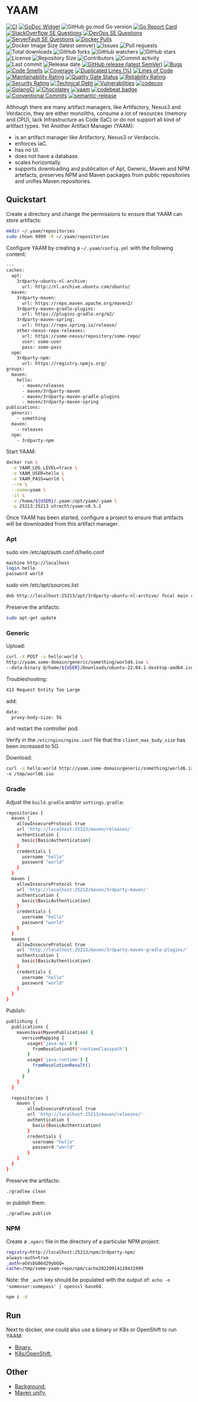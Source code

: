 # YAAM

[![CI](https://github.com/030/yaam/workflows/Go/badge.svg?event=push)](https://github.com/030/yaam/actions?query=workflow%3AGo)
[![GoDoc Widget]][godoc]
![GitHub go.mod Go version](https://img.shields.io/github/go-mod/go-version/030/yaam?logo=go)
[![Go Report Card](https://goreportcard.com/badge/github.com/030/yaam)](https://goreportcard.com/report/github.com/030/yaam)
[![StackOverflow SE Questions](https://img.shields.io/stackexchange/stackoverflow/t/yaam.svg?logo=stackoverflow)](https://stackoverflow.com/tags/yaam)
[![DevOps SE Questions](https://img.shields.io/stackexchange/devops/t/yaam.svg?logo=stackexchange)](https://devops.stackexchange.com/tags/yaam)
[![ServerFault SE Questions](https://img.shields.io/stackexchange/serverfault/t/yaam.svg?logo=serverfault)](https://serverfault.com/tags/yaam)
[![Docker Pulls](https://img.shields.io/docker/pulls/utrecht/yaam?logo=docker&logoColor=white)](https://hub.docker.com/r/utrecht/yaam)
![Docker Image Size (latest semver)](https://img.shields.io/docker/image-size/utrecht/yaam?logo=docker&logoColor=white&sort=semver)
![Issues](https://img.shields.io/github/issues-raw/030/yaam.svg)
![Pull requests](https://img.shields.io/github/issues-pr-raw/030/yaam.svg)
![Total downloads](https://img.shields.io/github/downloads/030/yaam/total.svg)
![GitHub forks](https://img.shields.io/github/forks/030/yaam?label=fork&style=plastic)
![GitHub watchers](https://img.shields.io/github/watchers/030/yaam?style=plastic)
![GitHub stars](https://img.shields.io/github/stars/030/yaam?style=plastic)
![License](https://img.shields.io/github/license/030/yaam.svg)
![Repository Size](https://img.shields.io/github/repo-size/030/yaam.svg)
![Contributors](https://img.shields.io/github/contributors/030/yaam.svg)
![Commit activity](https://img.shields.io/github/commit-activity/m/030/yaam.svg)
![Last commit](https://img.shields.io/github/last-commit/030/yaam.svg)
![Release date](https://img.shields.io/github/release-date/030/yaam.svg)
[![GitHub release (latest SemVer)](https://img.shields.io/github/v/release/030/yaam?logo=github&sort=semver)](https://github.com/030/yaam/releases/latest)
[![Bugs](https://sonarcloud.io/api/project_badges/measure?project=030_yaam&metric=bugs)](https://sonarcloud.io/dashboard?id=030_yaam)
[![Code Smells](https://sonarcloud.io/api/project_badges/measure?project=030_yaam&metric=code_smells)](https://sonarcloud.io/dashboard?id=030_yaam)
[![Coverage](https://sonarcloud.io/api/project_badges/measure?project=030_yaam&metric=coverage)](https://sonarcloud.io/dashboard?id=030_yaam)
[![Duplicated Lines (%)](https://sonarcloud.io/api/project_badges/measure?project=030_yaam&metric=duplicated_lines_density)](https://sonarcloud.io/dashboard?id=030_yaam)
[![Lines of Code](https://sonarcloud.io/api/project_badges/measure?project=030_yaam&metric=ncloc)](https://sonarcloud.io/dashboard?id=030_yaam)
[![Maintainability Rating](https://sonarcloud.io/api/project_badges/measure?project=030_yaam&metric=sqale_rating)](https://sonarcloud.io/dashboard?id=030_yaam)
[![Quality Gate Status](https://sonarcloud.io/api/project_badges/measure?project=030_yaam&metric=alert_status)](https://sonarcloud.io/dashboard?id=030_yaam)
[![Reliability Rating](https://sonarcloud.io/api/project_badges/measure?project=030_yaam&metric=reliability_rating)](https://sonarcloud.io/dashboard?id=030_yaam)
[![Security Rating](https://sonarcloud.io/api/project_badges/measure?project=030_yaam&metric=security_rating)](https://sonarcloud.io/dashboard?id=030_yaam)
[![Technical Debt](https://sonarcloud.io/api/project_badges/measure?project=030_yaam&metric=sqale_index)](https://sonarcloud.io/dashboard?id=030_yaam)
[![Vulnerabilities](https://sonarcloud.io/api/project_badges/measure?project=030_yaam&metric=vulnerabilities)](https://sonarcloud.io/dashboard?id=030_yaam)
[![codecov](https://codecov.io/gh/030/yaam/branch/main/graph/badge.svg)](https://codecov.io/gh/030/yaam)
[![GolangCI](https://golangci.com/badges/github.com/golangci/golangci-web.svg)](https://golangci.com/r/github.com/030/yaam)
[![Chocolatey](https://img.shields.io/chocolatey/dt/yaam)](https://chocolatey.org/packages/yaam)
[![yaam](https://snapcraft.io//yaam/badge.svg)](https://snapcraft.io/yaam)
[![codebeat badge](https://codebeat.co/badges/f4aa5086-a4d5-41cd-893a-5da816ee9107)](https://codebeat.co/projects/github-com-030-yaam-main)
[![Conventional Commits](https://img.shields.io/badge/Conventional%20Commits-1.0.0-%23FE5196?logo=conventionalcommits&logoColor=white)](https://conventionalcommits.org)
[![semantic-release](https://img.shields.io/badge/%20%20%F0%9F%93%A6%F0%9F%9A%80-semantic--release-e10079.svg)](https://github.com/semantic-release/semantic-release)

[godoc]: https://godoc.org/github.com/030/yaam
[godoc widget]: https://godoc.org/github.com/030/yaam?status.svg

Although there are many artifact managers, like Artifactory, Nexus3 and
Verdaccio, they are either monoliths, consume a lot of resources
(memory and CPU), lack Infrastructure as Code (IaC) or do not support all kind
of artifact types. Yet Another Artifact Manager (YAAM):

- is an artifact manager like Artifactory, Nexus3 or Verdaccio.
- enforces IaC.
- has no UI.
- does not have a database.
- scales horizontally.
- supports downloading and publication of Apt, Generic, Maven and NPM
  artefacts, preserves NPM and Maven packages from public repositories and
  unifies Maven repositories.

## Quickstart

Create a directory and change the permissions to ensure that YAAM can store
artifacts:

```bash
mkdir ~/.yaam/repositories
sudo chown 9999 -R ~/.yaam/repositories
```

Configure YAAM by creating a `~/.yaam/config.yml` with the following content:

```bash
---
caches:
  apt:
    3rdparty-ubuntu-nl-archive:
      url: http://nl.archive.ubuntu.com/ubuntu/
  maven:
    3rdparty-maven:
      url: https://repo.maven.apache.org/maven2/
    3rdparty-maven-gradle-plugins:
      url: https://plugins.gradle.org/m2/
    3rdparty-maven-spring:
      url: https://repo.spring.io/release/
    other-nexus-repo-releases:
      url: https://some-nexus/repository/some-repo/
      user: some-user
      pass: some-pass
  npm:
    3rdparty-npm:
      url: https://registry.npmjs.org/
groups:
  maven:
    hello:
      - maven/releases
      - maven/3rdparty-maven
      - maven/3rdparty-maven-gradle-plugins
      - maven/3rdparty-maven-spring
publications:
  generic:
    - something
  maven:
    - releases
  npm:
    - 3rdparty-npm
```

Start YAAM:

```bash
docker run \
  -e YAAM_LOG_LEVEL=trace \
  -e YAAM_USER=hello \
  -e YAAM_PASS=world \
  --rm \
  --name=yaam \
  -it \
  -v /home/${USER}/.yaam:/opt/yaam/.yaam \
  -p 25213:25213 utrecht/yaam:v0.5.2
```

Once YAAM has been started, configure a project to ensure that artifacts will
be downloaded from this artifact manager.

### Apt

sudo vim /etc/apt/auth.conf.d/hello.conf

```bash
machine http://localhost
login hello
password world
```

sudo vim /etc/apt/sources.list

```bash
deb http://localhost:25213/apt/3rdparty-ubuntu-nl-archive/ focal main restricted
```

Preserve the artifacts:

```bash
sudo apt-get update
```

### Generic

Upload:

```bash
curl -X POST -u hello:world \
http://yaam.some-domain/generic/something/world4.iso \
--data-binary @/home/${USER}/Downloads/ubuntu-22.04.1-desktop-amd64.iso
```

Troubleshooting:

```bash
413 Request Entity Too Large
```

add:

```bash
data:
  proxy-body-size: 5G
```

and restart the controller pod.

Verify in the `/etc/nginx/nginx.conf` file that the `client_max_body_size` has
been increased to 5G.

Download:

```bash
curl -u hello:world http://yaam.some-domain/generic/something/world6.iso \
-o /tmp/world6.iso
```

### Gradle

Adjust the `build.gradle` and/or `settings.gradle`:

```bash
repositories {
  maven {
    allowInsecureProtocol true
    url 'http://localhost:25213/maven/releases/'
    authentication {
      basic(BasicAuthentication)
    }
    credentials {
      username "hello"
      password "world"
    }
  }
  maven {
    allowInsecureProtocol true
    url 'http://localhost:25213/maven/3rdparty-maven/'
    authentication {
      basic(BasicAuthentication)
    }
    credentials {
      username "hello"
      password "world"
    }
  }
  maven {
    allowInsecureProtocol true
    url 'http://localhost:25213/maven/3rdparty-maven-gradle-plugins/'
    authentication {
      basic(BasicAuthentication)
    }
    credentials {
      username "hello"
      password "world"
    }
  }
}
```

Publish:

```bash
publishing {
  publications {
    mavenJava(MavenPublication) {
      versionMapping {
        usage('java-api') {
          fromResolutionOf('runtimeClasspath')
        }
        usage('java-runtime') {
          fromResolutionResult()
        }
      }
    }
  }

  repositories {
    maven {
        allowInsecureProtocol true
        url 'http://localhost:25213/maven/releases/'
        authentication {
          basic(BasicAuthentication)
        }
        credentials {
          username "hello"
          password "world"
        }
    }
  }
}
```

Preserve the artifacts:

```bash
./gradlew clean
```

or publish them:

```bash
./gradlew publish
```

### NPM

Create a `.npmrc` file in the directory of a particular NPM project:

```bash
registry=http://localhost:25213/npm/3rdparty-npm/
always-auth=true
_auth=aGVsbG86d29ybGQ=
cache=/tmp/some-yaam-repo/npm/cache20220914120431999
```

Note: the `_auth` key should be populated with the output of:
`echo -n 'someuser:somepass' | openssl base64`.

```bash
npm i -d
```

## Run

Next to docker, one could also use a binary or K8s or OpenShift to run YAAM:

- [Binary.](docs/start/BINARY.md)
- [K8s/OpenShift.](docs/start/K8SOPENSHIFT.md)

## Other

- [Background.](docs/other/BACKGROUND.md)
- [Maven unify.](docs/other/MAVEN.md)
